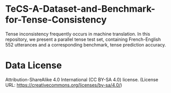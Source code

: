 # TeCS-A-Dataset-and-Benchmark-for-Tense-Consistency
Tense inconsistency frequently occurs in machine translation. In this repository, we present a parallel tense test set, containing French-English 552 utterances and a corresponding benchmark, tense prediction accuracy. 

# Data License
Attribution-ShareAlike 4.0 International (CC BY-SA 4.0) license. (License URL: https://creativecommons.org/licenses/by-sa/4.0/)

